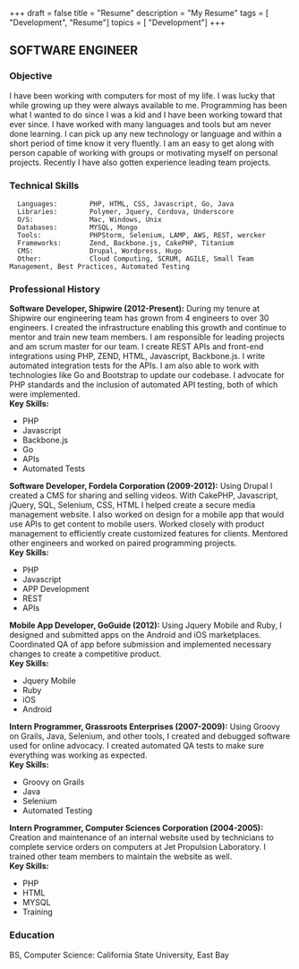 +++
draft = false
title = "Resume"
description = "My Resume"
tags        = [ "Development", "Resume"]
topics      = [ "Development"]
+++


## SOFTWARE ENGINEER

### Objective

I have been working with computers for most of my life. I was lucky that while growing up they were always available to me. Programming has been what I wanted to do since I was a kid and I have been working toward that ever since. I have worked with many languages and tools but am never done learning. I can pick up any new technology or language and within a short period of time know it very fluently. I am an easy to get along with person capable of working with groups or motivating myself on personal projects. Recently I have also gotten experience leading team projects.

### Technical Skills

      Languages:        PHP, HTML, CSS, Javascript, Go, Java
      Libraries:        Polymer, Jquery, Cordova, Underscore                          
      O/S:              Mac, Windows, Unix
      Databases:        MYSQL, Mongo
      Tools:            PHPStorm, Selenium, LAMP, AWS, REST, wercker
      Frameworks:       Zend, Backbone.js, CakePHP, Titanium
      CMS:              Drupal, Wordpress, Hugo
      Other:            Cloud Computing, SCRUM, AGILE, Small Team Management, Best Practices, Automated Testing


### Professional History

**Software Developer, Shipwire (2012-Present):**
During my tenure at Shipwire our engineering team has grown from 4 engineers to over 30 engineers. I created the infrastructure enabling this growth and continue to mentor and train new team members. I am responsible for leading projects and am scrum master for our team. I create REST APIs and front-end integrations using PHP, ZEND, HTML, Javascript, Backbone.js. I write automated integration tests for the APIs. I am also able to work with technologies like Go and Bootstrap to update our codebase. I advocate for PHP standards and the inclusion of automated API testing, both of which were implemented. </br>
**Key Skills:**
<ul>
  <li>PHP</li>
  <li>Javascript</li>
  <li>Backbone.js</li>
  <li>Go</li>
  <li>APIs</li>
  <li>Automated Tests</li>
</ul>

**Software Developer, Fordela Corporation (2009-2012):**
Using Drupal I created a CMS for sharing and selling videos. With CakePHP, Javascript, jQuery, SQL, Selenium, CSS, HTML I helped create a secure media management website. I also worked on design for a mobile app that would use APIs to get content to mobile users.  Worked closely with product management to efficiently create customized features for clients. Mentored other engineers and worked on paired programming projects. </br>
**Key Skills:**
<ul>
  <li>PHP</li>
  <li>Javascript</li>
  <li>APP Development</li>
  <li>REST</li>
  <li>APIs</li>
</ul>

**Mobile App Developer, GoGuide (2012):**
Using Jquery Mobile and Ruby, I designed and submitted apps on the Android and iOS marketplaces.  Coordinated QA of app before submission and implemented necessary changes to create a competitive product. </br>
**Key Skills:**
<ul>
  <li>Jquery Mobile</li>
  <li>Ruby</li>
  <li>iOS</li>
  <li>Android</li>
</ul>

**Intern Programmer, Grassroots Enterprises (2007-2009):**
Using Groovy on Grails, Java, Selenium, and other tools, I created and debugged software used for online advocacy. I created automated QA tests to make sure everything was working as expected. </br>
**Key Skills:**
<ul>
  <li>Groovy on Grails</li>
  <li>Java</li>
  <li>Selenium</li>
  <li>Automated Testing</li>
</ul>

**Intern Programmer, Computer Sciences Corporation (2004-2005):**
Creation and maintenance of an internal website used by technicians to complete service orders on computers at Jet Propulsion Laboratory. I  trained other team members to maintain the website as well. </br>
**Key Skills:**
<ul>
  <li>PHP</li>
  <li>HTML</li>
  <li>MYSQL</li>
  <li>Training</li>
</ul>

### Education

BS, Computer Science: California State University, East Bay
